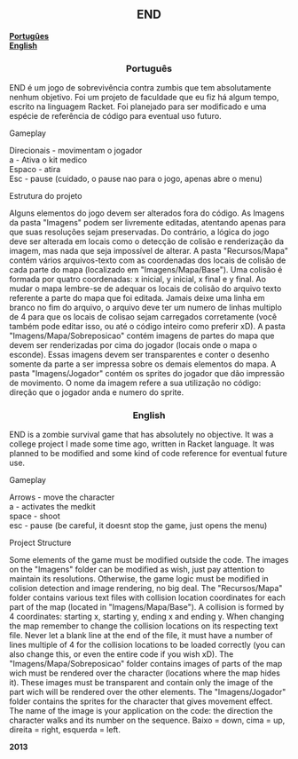 <h2><strong><center>END</center></strong></h2>
<a href="#br"><strong>Portugûes</strong></a><br>
<a href="#en"><strong>English</strong></a><br>

<h3 id="br"><center>Português</center></h3>
<p>
    END é um jogo de sobrevivência contra zumbis que tem absolutamente nenhum objetivo. Foi um projeto de faculdade que eu fiz há algum tempo, escrito na linguagem Racket. Foi planejado para ser modificado e uma espécie de referência de código para eventual uso futuro.
</p>
Gameplay
<p>
    Direcionais - movimentam o jogador<br>
    a - Ativa o kit medico<br>
    Espaco - atira<br>
    Esc - pause (cuidado, o pause nao para o jogo, apenas abre o menu)<br>
</p>
Estrutura do projeto
<p>
    Alguns elementos do jogo devem ser alterados fora do código. 
    As Imagens da pasta "Imagens" podem ser livremente editadas, atentando apenas para que suas resoluções sejam preservadas. Do contrário, a lógica do jogo deve ser alterada em locais como o detecção de colisão e renderização da imagem, mas nada que seja impossível de alterar. 
    A pasta "Recursos/Mapa" contém vários arquivos-texto com as coordenadas dos locais de colisão de cada parte do mapa (localizado em "Imagens/Mapa/Base"). Uma colisão é formada por quatro coordenadas: x inicial, y inicial, x final e y final. Ao mudar o mapa lembre-se de adequar os locais de colisão do arquivo texto referente a parte do mapa que foi editada. Jamais deixe uma linha em branco no fim do arquivo, o arquivo deve ter um numero de linhas multiplo de 4 para que os locais de colisao sejam carregados corretamente (você também pode editar isso, ou até o código inteiro como preferir xD).
    A pasta "Imagens/Mapa/Sobreposicao" contém imagens de partes do mapa que devem ser renderizadas por cima do jogador (locais onde o mapa o esconde). Essas imagens devem ser transparentes e conter o desenho somente da parte a ser impressa sobre os demais elementos do mapa.
    A pasta "Imagens/Jogador" contém os sprites do jogador que dão impressão de movimento. O nome da imagem refere a sua utilização no código: direção que o jogador anda e numero do sprite. 
</p>

<h3 id="en"><center>English</center></h3>
<p>
    END is a zombie survival game that has absolutely no objective. It was a college project I made some time ago, written in Racket language. It was planned to be modified and some kind of code reference for eventual future use.
</p>
Gameplay
<p>
    Arrows - move the character<br>
    a - activates the medkit<br>
    space - shoot<br>
    esc - pause (be careful, it doesnt stop the game, just opens the menu)<br>
</p>
Project Structure
<p>
    Some elements of the game must be modified outside the code.
    The images on the "Imagens" folder can be modified as wish, just pay attention to maintain its resolutions. Otherwise, the game logic must be modified in colision detection and image rendering, no big deal. The "Recursos/Mapa" folder contains various text files with collision location coordinates for each part of the map (located in "Imagens/Mapa/Base"). A collision is formed by 4 coordinates: starting x, starting y, ending x and ending y. When changing the map remember to change the collision locations on its respecting text file. Never let a blank line at the end of the file, it must have a number of lines multiple of 4 for the collision locations to be loaded correctly (you can also change this, or even the entire code if you wish xD).
    The "Imagens/Mapa/Sobreposicao" folder contains images of parts of the map wich must be rendered over the character (locations where the map hides it). These images must be transparent and contain only the image of the part wich will be rendered over the other elements.
    The "Imagens/Jogador" folder contains the sprites for the character that gives movement effect. The name of the image is your application on the code: the direction the character walks and its number on the sequence. Baixo = down, cima = up, direita = right, esquerda = left.
</p>

<tfoot><strong>2013</strong></tfoot>
